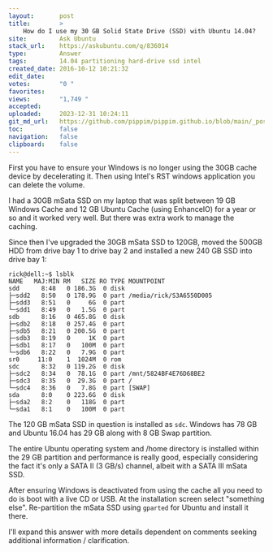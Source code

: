 ```yaml
---
layout:       post
title:        >
    How do I use my 30 GB Solid State Drive (SSD) with Ubuntu 14.04?
site:         Ask Ubuntu
stack_url:    https://askubuntu.com/q/836014
type:         Answer
tags:         14.04 partitioning hard-drive ssd intel
created_date: 2016-10-12 10:21:32
edit_date:    
votes:        "0 "
favorites:    
views:        "1,749 "
accepted:     
uploaded:     2023-12-31 10:24:11
git_md_url:   https://github.com/pippim/pippim.github.io/blob/main/_posts/2016/2016-10-12-How-do-I-use-my-30-GB-Solid-State-Drive-_SSD_-with-Ubuntu-14.04_.md
toc:          false
navigation:   false
clipboard:    false
---
```


First you have to ensure your Windows is no longer using the 30GB cache device by decelerating it. Then using Intel's RST windows application you can delete the volume.

I had a 30GB mSata SSD on my laptop that was split between 19 GB Windows Cache and 12 GB Ubuntu Cache (using EnhanceIO) for a year or so and it worked very well. But there was extra work to manage the caching.

Since then I've upgraded the 30GB mSata SSD to 120GB, moved the 500GB HDD from drive bay 1 to drive bay 2 and installed a new 240 GB SSD into drive bay 1:

``` 
rick@dell:~$ lsblk
NAME   MAJ:MIN RM   SIZE RO TYPE MOUNTPOINT
sdd      8:48   0 186.3G  0 disk 
├─sdd2   8:50   0 178.9G  0 part /media/rick/S3A6550D005
├─sdd3   8:51   0     6G  0 part 
└─sdd1   8:49   0   1.5G  0 part 
sdb      8:16   0 465.8G  0 disk 
├─sdb2   8:18   0 257.4G  0 part 
├─sdb5   8:21   0 200.5G  0 part 
├─sdb3   8:19   0     1K  0 part 
├─sdb1   8:17   0   100M  0 part 
└─sdb6   8:22   0   7.9G  0 part 
sr0     11:0    1  1024M  0 rom  
sdc      8:32   0 119.2G  0 disk 
├─sdc2   8:34   0  78.1G  0 part /mnt/5824BF4E76D68BE2
├─sdc3   8:35   0  29.3G  0 part /
└─sdc4   8:36   0   7.8G  0 part [SWAP]
sda      8:0    0 223.6G  0 disk 
├─sda2   8:2    0   118G  0 part 
└─sda1   8:1    0   100M  0 part 
```

The 120 GB mSata SSD in question is installed as `sdc`. Windows has 78 GB and Ubuntu 16.04 has 29 GB along with 8 GB Swap partition.

The entire Ubuntu operating system and /home directory is installed within the 29 GB partition and performance is really good, especially considering the fact it's only a SATA II (3 GB/s) channel, albeit with a SATA III mSata SSD.

After ensuring Windows is deactivated from using the cache all you need to do is boot with a live CD or USB. At the installation screen select "something else". Re-partition the mSata SSD using `gparted` for Ubuntu and install it there.

I'll expand this answer with more details dependent on comments seeking additional information / clarification.
